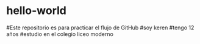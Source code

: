 # hello-world
#Este repositorio es para practicar el flujo de GitHub
#soy keren 
#tengo 12 años
#estudio en el colegio liceo moderno
